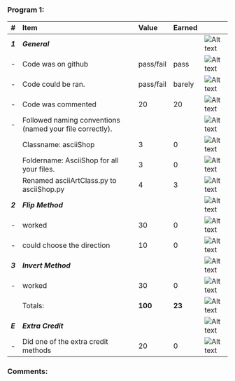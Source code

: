 ### Program 1:
| #       | Item                                                       | Value       | Earned   |                |
|:--------|:-----------------------------------------------------------|:------------|:---------|:---------------|
| ***1*** | ***General***                                              |             |          | ![Alt text][2] |
| -       | Code was on github                                         | pass/fail   |    pass      | ![Alt text][2] |
| -       | Code could be ran.                                         | pass/fail   |    barely      | ![Alt text][2] |
| -       | Code was commented                                         |    20       |    20    | ![Alt text][2] |
| -       | Followed naming conventions (named your file correctly).   |            |         | ![Alt text][2] |
|         |      Classname: asciiShop                                  |    3       |     0   | ![Alt text][2] |
|         |     Foldername: AsciiShop for all your files.              |    3       |     0   | ![Alt text][2] |   
|         |     Renamed asciiArtClass.py to asciiShop.py               |    4       |     3   | ![Alt text][2] |
| ***2*** | ***Flip Method***                                          |             |          | ![Alt text][2] |
| -       | worked                                                     |    30       |    0    | ![Alt text][2] |
| -       | could choose the direction                                 |    10        |    0     | ![Alt text][2] |
| ***3*** | ***Invert Method***                                        |             |          | ![Alt text][2] |
| -       | worked                                                     |    30       |    0    | ![Alt text][2] |
|         | Totals:                                                    | **100**     |  **23** | ![Alt text][2] |
| ***E*** | ***Extra Credit***                                         |             |          | ![Alt text][2] |
| -       | Did one of the extra credit methods                        |    20       |    0     | ![Alt text][2] |

### Comments:
```

```

[1]: http://f.cl.ly/items/3E231i211n2E042B1U3K/right.png  "Correct"
[2]: http://f.cl.ly/items/2X473C1Q1F2x3S1E4231/wrong.gif  "Incorrect"
[3]: http://f.cl.ly/items/1A0d2Q1J1N1u0C3g0C1s/null.gif  "Errors"
